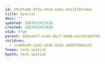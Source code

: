 ```yaml
---
id: 29c8fa06-9f5a-47ed-b3ba-44113787edee
title: Spatial
desc: ''
updated: 1607653431928
created: 1607653431928
stub: true
parent: 0dbee657-ec4b-46cf-b640-ee1501d64fb5
children:
  - cc480ed0-1a42-424b-9165-48907604ea33
fname: tech.spatial
hpath: tech.spatial
---
```



